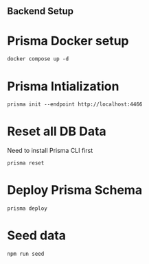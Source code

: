 ## Backend Setup

# Prisma Docker setup

```
docker compose up -d
```

# Prisma Intialization

```
prisma init --endpoint http://localhost:4466
```

# Reset all DB Data

Need to install Prisma CLI first

```
prisma reset
```

# Deploy Prisma Schema

```
prisma deploy
```

# Seed data

```
npm run seed
```
